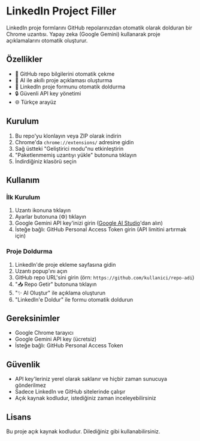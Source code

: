 # LinkedIn Project Filler

LinkedIn proje formlarını GitHub repolarınızdan otomatik olarak dolduran bir Chrome uzantısı. Yapay zeka (Google Gemini) kullanarak proje açıklamalarını otomatik oluşturur.

## Özellikler

- 🚀 GitHub repo bilgilerini otomatik çekme
- 🤖 AI ile akıllı proje açıklaması oluşturma
- 📝 LinkedIn proje formunu otomatik doldurma
- 🔒 Güvenli API key yönetimi
- 🌐 Türkçe arayüz

## Kurulum

1. Bu repo'yu klonlayın veya ZIP olarak indirin
2. Chrome'da `chrome://extensions/` adresine gidin
3. Sağ üstteki "Geliştirici modu"nu etkinleştirin
4. "Paketlenmemiş uzantıyı yükle" butonuna tıklayın
5. İndirdiğiniz klasörü seçin

## Kullanım

### İlk Kurulum
1. Uzantı ikonuna tıklayın
2. Ayarlar butonuna (⚙️) tıklayın
3. Google Gemini API key'inizi girin ([Google AI Studio](https://makersuite.google.com/app/apikey)'dan alın)
4. İsteğe bağlı: GitHub Personal Access Token girin (API limitini artırmak için)

### Proje Doldurma
1. LinkedIn'de proje ekleme sayfasına gidin
2. Uzantı popup'ını açın
3. GitHub repo URL'sini girin (örn: `https://github.com/kullanici/repo-adi`)
4. "📥 Repo Getir" butonuna tıklayın
5. "✨ AI Oluştur" ile açıklama oluşturun
6. "LinkedIn'e Doldur" ile formu otomatik doldurun

## Gereksinimler

- Google Chrome tarayıcı
- Google Gemini API key (ücretsiz)
- İsteğe bağlı: GitHub Personal Access Token

## Güvenlik

- API key'leriniz yerel olarak saklanır ve hiçbir zaman sunucuya gönderilmez
- Sadece LinkedIn ve GitHub sitelerinde çalışır
- Açık kaynak kodludur, istediğiniz zaman inceleyebilirsiniz

## Lisans

Bu proje açık kaynak kodludur. Dilediğiniz gibi kullanabilirsiniz.

